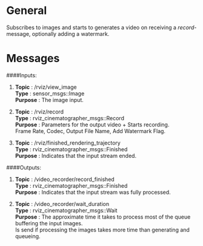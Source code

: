 # General

Subscribes to images and starts to generates a video on receiving a *record*-message, optionally adding a watermark.

# Messages

####Inputs:  

1. **Topic** : /rviz/view_image  
   **Type** : sensor_msgs::Image    
   **Purpose** : The image input.

2. **Topic** : /rviz/record  
   **Type** : rviz_cinematographer_msgs::Record  
   **Purpose** : Parameters for the output video + Starts recording.  
   Frame Rate, Codec, Output File Name, Add Watermark Flag.  

3. **Topic** : /rviz/finished_rendering_trajectory    
   **Type** : rviz_cinematographer_msgs::Finished    
   **Purpose** : Indicates that the input stream ended.  

####Outputs:

1. **Topic** : /video_recorder/record_finished  
   **Type** : rviz_cinematographer_msgs::Finished  
   **Purpose** : Indicates that the input stream was fully processed.  

2. **Topic** : /video_recorder/wait_duration  
   **Type** : rviz_cinematographer_msgs::Wait  
   **Purpose** : The approximate time it takes to process most of the queue buffering the input images.    
   Is send if processing the images takes more time than generating and queueing.  
